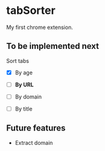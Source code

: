 # tabSorter

My first chrome extension.

## To be implemented next

Sort tabs

- [x] By age
- [ ] **By URL**
- [ ] By domain
- [ ] By title


## Future features

- Extract domain


